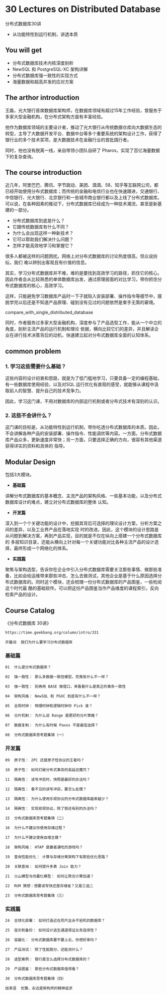# 30 Lectures on Distributed Database

分布式数据库30讲

+ 从功能特性到运行机制，讲透本质

## You will get

+ 分布式数据库技术内核深度剖析
+ NewSQL 和 PostgreSQL-XC 架构详解
+ 分布式数据库强一致性的实现方式
+ 海量数据和超高并发的应对方案

## The arthor introduction

王磊，光大银行首席数据库架构师，在数据库领域有超过15年工作经验，曾服务于多家大型金融机构，在分布式架构方面有丰富经验。

他作为数据库领域的主要设计者，推动了光大银行从传统数据仓库向大数据生态的转型，主导了大数据开发平台、数据中台等多个重要系统的架构设计工作，获得了银行业的多个技术奖项，是大数据技术在金融行业的首批践行者。

同时，他也没有脱离一线，亲自带领小团队自研了 Pharos，实现了百亿海量数据下的复杂查询。

## The course introduction

近几年，阿里巴巴、腾讯、字节跳动、美团、滴滴、58、知乎等互联网公司，都已经开始使用分布式数据库；而传统的金融和电信行业也在快速跟进，交通银行、中信银行、光大银行、北京银行和一些城市商业银行都以及上线了分布式数据库。可以说，在各种因素的推动下，分布式数据库已经成为一种技术潮流，甚至是新基建的一部分。

+ 分布式数据库到底是什么？
+ 它跟传统数据库有什么不同？
+ 为什么会出现这样一种新技术？
+ 它可以帮助我们解决什么问题？
+ 怎样才能高效地学习和掌握它？

很多人都被这样的问题困扰。网络上对分布式数据库的讨论热度很高，但众说纷纭，我们 难以辨别出客观且有价值的信息。

其实，学习分布式数据库并不难，难的是要找到高效学习的路径，抓住它的核心。因此作者会从比较熟悉的单体数据库出发，通过原理层面的对比学习，带你抓住分布式数据库的核心，高效学习。

这样，只能避免学习数据库产品时一下子就陷入安装部署、操作指令等细节中，摆脱学完以后还是不知道产品原理、碰到没有见过的问题依然是束手无策的窘境。

compare_with_single_distributed_database

同时，作者服务过多家大型金融机构，深度参与了产品选型工作，能从一个中立的角度，剖析主流产品的运行机制和理论 依据，横向比较它们的差异，并且解读企业在进行技术决策背后的动机，快速建立起对分布式数据库全面的认知体系。


## common problem

### 1. 学习这些需要什么基础？

这些内容的设计初衷和思路，就是为了低门槛地学习，只要具备一定的编程基础，有一些数据库使用经验，以及对SQL 运行优化有直观的感受，就能够从课程中汲取前人的智慧、提升自己的技术竞争力。

因此，学习这门课，不用对数据库的内部运行机制或者分布式技术有深刻的认识。

### 2. 这些不会讲什么？

这门课的目标是，从功能特性到运行机制，带你吃透分布式数据库的本质。因此，不会讲解各种产品的安装部署、操作指令、性能调优等内容。一方面，分布式数据库产品众多，更新速度非常快；另一方面，只要选择正确的方向，很容有其他渠道获得详实的资料和具体的 指导。

## Modular Design

包括3大模块。

+ **基础篇**

讲解分布式数据库的基本概念、主流产品的架构风格、一些基本功能，以及分布式数据库设计的难点，建立对分布式数据库的整体 认知。

+ **开发篇**

深入到一个个关键功能的设计中，挖掘其背后可选择的理论设计方案，分析方案之间的差异，以及工业界产品在落地实现 时的改进。因此，这个模块的设计思路是从问题到解决方案，再到产品实现，目的就是不仅在纵向上搭建一个分布式数据库的 多层知识目录，还能从横向上针对每一个关键功能对比各种主流产品的设计选择，最终形成一个网络化的体系。

+ **实践篇**

聚焦与架构选型，告诉你在企业中引入分布式数据库需要关注那些事情、做那些准备，比如会给运维带来那些冲击、怎么去做测试，其他企业是基于什么原因选择分布式数据库的。同时这个模块，还会梳理一份分布式数据库的产品图鉴，一些检阅这个时代最 酷的基础软件。可以把这份产品图鉴当作产品维度的课程索引，反向检索产品的设计。

## Course Catalog

《分布式数据库 30讲》

```
https://time.geekbang.org/column/intro/331
```

```
开篇词  我们为什么要学习分布式数据库
```

### 基础篇
```
01  什么是分布式数据库？

02  强一致性： 那么多数据一致性模型，究竟有什么不一样？

03  强一致性： 别再用 BASE 做借口，来看看什么是真正的事务一致性

04  架构风格： NewSQL 和 PGXC 到底有什么不一样？

05  全局时钟： 物理时钟和逻辑时钟你 Pick 谁？

06  分片机制： 为什么说 Range 是更好的分片策略？

07  数据复制： 为什么有时候 Paxos 不是最佳选择？

08  分布式数据库思考题集锦（一）

```

### 开发篇
```
09  原子性： 2PC 还是原子性协议的王者吗？

10  原子性： 如何打破分布式事务的高延迟魔咒？

11  隔离性： 读写冲突时，快照是最好的办法吗？

12  隔离性： 看不见的读写冲突，要怎么处理？

13  隔离性： 为什么使用乐观协议的分布式数据库越来越少？

14  隔离性： 实现悲观协议，除了锁还有别的办法吗？

15  分布式数据库思考题集锦（二）

16  为什么不建议你使用存储过程？

17  为什么不建议使用自增主键？

18  架构风格： HTAP 是赢者通吃的游戏吗？

19  查询性能优化： 计算与存储分离架构下有那些优化思路？

20  关联查询： 如何提升多表 Join 能力？

21  火山模型与向量化模型： 如何让聚合计算加速？

22  RUM 猜想：想要读写快还是存储省？又是三选二

23  分布式数据库思考题集锦（三）

```

### 实践篇
```
24  全球化部署： 如何打造近在咫尺且永不宕机的数据库？

25  容灾和备份： 如何设计逃生通道保证业务连续性？

26  容器化： 分布式数据库要不要上云，你想好来吗？

27  产品测试： 除了性能跑分，还能测什么？

28  选型案例： 银行是怎么选择分布式数据库的？

29  产品图鉴： 那些分布式数据库值得看？

30  分布式数据库思考题集锦（四）

结束语  优雅，永远是架构师的精神追求

```






